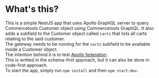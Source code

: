 # What's this?  

This is a simple NestJS app that uses Apollo GraphQL server to query Commercetools Customer object using Commercetools GraphQL. It also adds a subfield to the Customer object called `carts` that lists all carts relating to the said customer.  
The gateway needs to be running for the `carts` subfield to be available inside a Customer object.  
The intention behind it is to test [Apollo federation](https://www.apollographql.com/docs/federation/ "Introduction to Apollo Federation").  
This is writted in the schema-first approach, but it can also be done in code-first approach.  
To start the app, simply run `npm install` and then `npm start:dev`.
